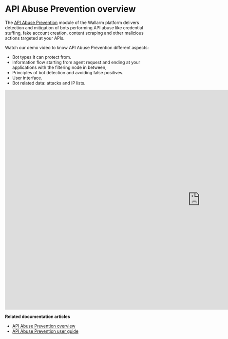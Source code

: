 # API Abuse Prevention overview

The [API Abuse Prevention](../about-wallarm/api-abuse-prevention.md) module of the Wallarm platform delivers detection and mitigation of bots performing API abuse like credential stuffing, fake account creation, content scraping and other malicious actions targeted at your APIs.

Watch our demo video to know API Abuse Prevention different aspects: 

* Bot types it can protect from.
* Information flow starting from agent request and ending at your applications with the filtering node in between,
* Principles of bot detection and avoiding false positives.
* User interface.
* Bot related data: attacks and IP lists.

<div class="video-wrapper">
  <iframe width="1280" height="720" src="https://www.youtube.com/embed/6nOmRhGmWeA" frameborder="0" allow="accelerometer; autoplay; encrypted-media; gyroscope; picture-in-picture" allowfullscreen></iframe>
</div>

**Related documentation articles**

* [API Abuse Prevention overview](../about-wallarm/api-abuse-prevention.md)
* [API Abuse Prevention user guide](../user-guides/api-abuse-prevention.md)
